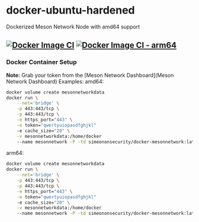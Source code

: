 # docker-ubuntu-hardened
Dockerized Meson Network Node with amd64 support

[![Docker Image CI](https://github.com/simeononsecurity/docker-mesonnetwork/actions/workflows/docker-image.yml/badge.svg)](https://github.com/simeononsecurity/docker-mesonnetwork/actions/workflows/docker-image.yml) [![Docker Image CI - arm64](https://github.com/simeononsecurity/docker-mesonnetwork/actions/workflows/docker-image-arm64.yml/badge.svg)](https://github.com/simeononsecurity/docker-mesonnetwork/actions/workflows/docker-image-arm64.yml)
---------------------------

### Docker Container Setup
**Note:** Grab your token from the [Meson Network Dashboard](Meson Network Dashboard)
Examples:
amd64:
```bash
docker volume create mesonnetworkdata
docker run \
    --net='bridge' \
    -p 443:443/tcp \
    -p 443:443/tcp \
    -e https_port="443" \
    -e token="qwertyuiopasdfghjkl"
    -e cache_size="20" \
    -v mesonnetworkdata:/home/docker
    --name mesonnetwork -P -td simeononsecurity/docker-mesonnetwork:latest 
``` 
arm64:
```bash
docker volume create mesonnetworkdata
docker run \
    --net='bridge' \
    -p 443:443/tcp \
    -p 443:443/tcp \
    -e https_port="443" \
    -e token="qwertyuiopasdfghjkl"
    -e cache_size="20" \
    -v mesonnetworkdata:/home/docker
    --name mesonnetwork -P -td simeononsecurity/docker-mesonnetwork:latest-arm64
``` 
